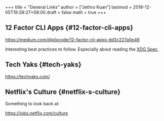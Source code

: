 +++
title = "General Links"
author = ["Jethro Kuan"]
lastmod = 2018-12-05T19:39:27+08:00
draft = false
math = true
+++

## 12 Factor CLI Apps {#12-factor-cli-apps}

<https://medium.com/@jdxcode/12-factor-cli-apps-dd3c227a0e46>

Interesting best practices to follow. Especially about reading the [XDG
Spec](https://standards.freedesktop.org/basedir-spec/basedir-spec-latest.html).


## Tech Yaks {#tech-yaks}

<https://techyaks.com/>


## Netflix's Culture {#netflix-s-culture}

Something to look back at:

<https://jobs.netflix.com/culture>
